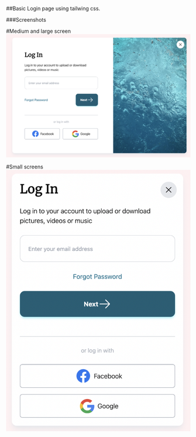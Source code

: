 ##Basic Login page using tailwing css. 

###Screenshots

#Medium and large screen
![Full-Screen-Image](./assets/full.png)

#Small screens
![Small-Screen-Image](./assets/half.png)